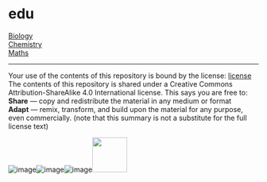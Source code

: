 # edu

[Biology](https://sgdwn.github.io/edu//biology)  
[Chemistry](https://sgdwn.github.io/edu/chemistry)  
[Maths](https://sgdwn.github.io/edu//maths)  
  
  
  
  
  
  
  
---
Your use of the contents of this repository is bound by the license: [license](https://github.com/sgdwn/edu/blob/main/LICENSE.md)  
The contents of this repository is shared under a Creative Commons Attribution-ShareAlike 4.0 International license. This says you are free to:  
**Share** — copy and redistribute the material in any medium or format  
**Adapt** — remix, transform, and build upon the material for any purpose, even commercially. (note that this summary is not a substitute for the full license text)  
  

![image](https://user-images.githubusercontent.com/74820599/111902173-f1d27980-8a33-11eb-8f0b-49db454f2984.png)![image](https://user-images.githubusercontent.com/74820599/111902175-f6972d80-8a33-11eb-8895-5fc62ac08de5.png)![image](https://user-images.githubusercontent.com/74820599/111902176-fac34b00-8a33-11eb-8ee9-6a81ff281df5.png)<img src="https://user-images.githubusercontent.com/74820599/111906330-f4d76500-8a47-11eb-8b59-298155b19ab4.png" height="70">  
  




  



